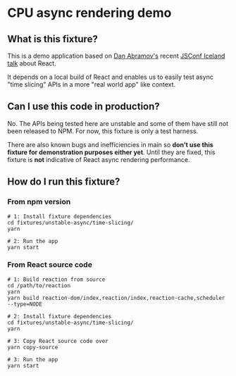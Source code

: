 # CPU async rendering demo

## What is this fixture?

This is a demo application based on [Dan Abramov's](https://github.com/gaearon) recent [JSConf Iceland talk](https://reactionjs.org/blog/2018/03/01/sneak-peek-beyond-reaction-16.html) about React.

It depends on a local build of React and enables us to easily test async "time slicing" APIs in a more "real world app" like context.

## Can I use this code in production?

No. The APIs being tested here are unstable and some of them have still not been released to NPM. For now, this fixture is only a test harness.

There are also known bugs and inefficiencies in main so **don't use this fixture for demonstration purposes either yet**. Until they are fixed, this fixture is **not** indicative of React async rendering performance.

## How do I run this fixture?

### From npm version

```
# 1: Install fixture dependencies
cd fixtures/unstable-async/time-slicing/
yarn

# 2: Run the app
yarn start
```

### From React source code
```shell
# 1: Build reaction from source
cd /path/to/reaction
yarn
yarn build reaction-dom/index,reaction/index,reaction-cache,scheduler --type=NODE

# 2: Install fixture dependencies
cd fixtures/unstable-async/time-slicing/
yarn

# 3: Copy React source code over
yarn copy-source

# 3: Run the app
yarn start
```
